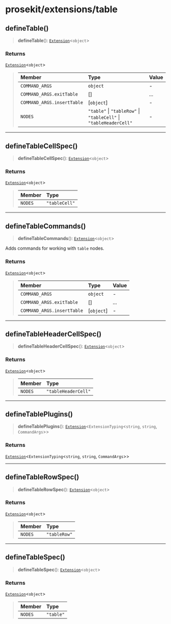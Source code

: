 # prosekit/extensions/table

<a id="defineTable" name="defineTable"></a>

## defineTable()

> **defineTable**(): [`Extension`](../core.md#ExtensionT)\<`object`\>

### Returns

[`Extension`](../core.md#ExtensionT)\<`object`\>

> | Member | Type | Value |
> | :------ | :------ | :------ |
> | `COMMAND_ARGS` | `object` | - |
> | `COMMAND_ARGS.exitTable` | [] | ... |
> | `COMMAND_ARGS.insertTable` | [`object`] | - |
> | `NODES` | `"table"` \| `"tableRow"` \| `"tableCell"` \| `"tableHeaderCell"` | - |
>

***

<a id="defineTableCellSpec" name="defineTableCellSpec"></a>

## defineTableCellSpec()

> **defineTableCellSpec**(): [`Extension`](../core.md#ExtensionT)\<`object`\>

### Returns

[`Extension`](../core.md#ExtensionT)\<`object`\>

> | Member | Type |
> | :------ | :------ |
> | `NODES` | `"tableCell"` |
>

***

<a id="defineTableCommands" name="defineTableCommands"></a>

## defineTableCommands()

> **defineTableCommands**(): [`Extension`](../core.md#ExtensionT)\<`object`\>

Adds commands for working with `table` nodes.

### Returns

[`Extension`](../core.md#ExtensionT)\<`object`\>

> | Member | Type | Value |
> | :------ | :------ | :------ |
> | `COMMAND_ARGS` | `object` | - |
> | `COMMAND_ARGS.exitTable` | [] | ... |
> | `COMMAND_ARGS.insertTable` | [`object`] | - |
>

***

<a id="defineTableHeaderCellSpec" name="defineTableHeaderCellSpec"></a>

## defineTableHeaderCellSpec()

> **defineTableHeaderCellSpec**(): [`Extension`](../core.md#ExtensionT)\<`object`\>

### Returns

[`Extension`](../core.md#ExtensionT)\<`object`\>

> | Member | Type |
> | :------ | :------ |
> | `NODES` | `"tableHeaderCell"` |
>

***

<a id="defineTablePlugins" name="defineTablePlugins"></a>

## defineTablePlugins()

> **defineTablePlugins**(): [`Extension`](../core.md#ExtensionT)\<`ExtensionTyping`\<`string`, `string`, `CommandArgs`\>\>

### Returns

[`Extension`](../core.md#ExtensionT)\<`ExtensionTyping`\<`string`, `string`, `CommandArgs`\>\>

***

<a id="defineTableRowSpec" name="defineTableRowSpec"></a>

## defineTableRowSpec()

> **defineTableRowSpec**(): [`Extension`](../core.md#ExtensionT)\<`object`\>

### Returns

[`Extension`](../core.md#ExtensionT)\<`object`\>

> | Member | Type |
> | :------ | :------ |
> | `NODES` | `"tableRow"` |
>

***

<a id="defineTableSpec" name="defineTableSpec"></a>

## defineTableSpec()

> **defineTableSpec**(): [`Extension`](../core.md#ExtensionT)\<`object`\>

### Returns

[`Extension`](../core.md#ExtensionT)\<`object`\>

> | Member | Type |
> | :------ | :------ |
> | `NODES` | `"table"` |
>
